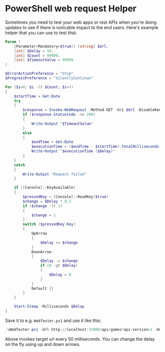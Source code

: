 # PowerShell web request Helper

Sometimes you need to test your web apps or rest APIs
when you're doing updates to see if there is noticable
impact to the end users. Here's example helper that
you can use to test that:

```powershell
Param (
    [Parameter(Mandatory=$true)] [string] $Url,
    [int] $Delay = 10,
    [int] $Count = 99999,
    [int] $TimeoutValue = 99999
)

$ErrorActionPreference = "Stop"
$ProgressPreference = "SilentlyContinue"

For ($i=0; $i -lt $Count; $i++)
{
    $startTime = Get-Date
    try
    {
        $response = Invoke-WebRequest -Method GET -Uri $Url -DisableKeepAlive
        if ($response.StatusCode -ne 200)
        {
            Write-Output "$TimeoutValue"
        }
        else
        {
            $endTime = Get-Date
            $executionTime = ($endTime - $startTime).TotalMilliseconds -as [int]
            Write-Output "$executionTime ($Delay)"
        }
    }
    catch
    {
        Write-Output "Request failed"
    }

    if ([Console]::KeyAvailable)
    {
        $pressedKey = [Console]::ReadKey($true)
        $change = $Delay * 0.1
        if ($change -lt 1)
        {
            $change = 1
        }
        switch ($pressedKey.Key)
        {
            UpArrow
            {
                $Delay += $change
            }
            DownArrow
            {
                $Delay -= $change
                if (0 -gt $Delay)
                {
                    $Delay = 0
                }
            }
            Default {}
        }
    }

    Start-Sleep -Milliseconds $Delay
}
```

Save it to e.g. `WebTester.ps1` and use it like this:

```powershell
.\WebTester.ps1 -Url http://localhost:32000/api/games?api-version=1 -Delay 50
```

Above invokes target url every 50 milliseconds. You can change the
delay on the fly using up and down arrows. 
